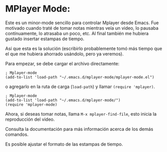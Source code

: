 MPlayer Mode:
=============

Este es un minor-mode sencillo para controlar Mplayer desde Emacs. Fue motivado cuando traté de tomar notas mientras veía un video, lo pausaba contínuamente, lo atrasaba un poco, etc. Al final también me hubiera gustado insertar estampas de tiempo.

Así que esta es la solución (escribirlo probablemente tomó más tiempo que el que me hubiera ahorrado usándolo, pero ya veremos).

Para empezar, se debe cargar el archivo directamente:

	; Mplayer-mode
	(add-to-list 'load-path "~/.emacs.d/mplayer-mode/mplayer-mode.el")

o agregarlo en la ruta de carga (`load-path`) y llamar `(require 'mplayer)`.

	; Mplayer-mode
	(add-to-list 'load-path "~/.emacs.d/mplayer-mode/")
	(require 'mplayer-mode)

Ahora, si deseas tomar notas, llama `M-x mplayer-find-file`, esto inicia la reproducción del video.

Consulta la documentación para más información acerca de los demás comandos.

Es posible ajustar el formato de las estampas de tiempo.
